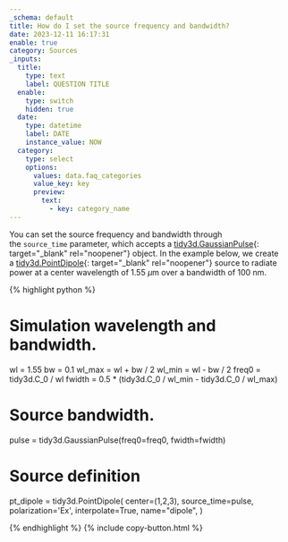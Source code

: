 ```yaml
---
_schema: default
title: How do I set the source frequency and bandwidth?
date: 2023-12-11 16:17:31
enable: true
category: Sources
_inputs:
  title:
    type: text
    label: QUESTION TITLE
  enable:
    type: switch
    hidden: true
  date:
    type: datetime
    label: DATE
    instance_value: NOW
  category:
    type: select
    options:
      values: data.faq_categories
      value_key: key
      preview:
        text:
          - key: category_name
---
```

You can set the source frequency and bandwidth through the&nbsp;`source_time`&nbsp;parameter, which accepts a&nbsp;[tidy3d.GaussianPulse](https://docs.flexcompute.com/projects/tidy3d/en/latest/_autosummary/tidy3d.GaussianPulse.html){: target="_blank" rel="noopener"}&nbsp;object. In the example below, we create a&nbsp;[tidy3d.PointDipole](https://docs.flexcompute.com/projects/tidy3d/en/latest/_autosummary/tidy3d.PointDipole.html){: target="_blank" rel="noopener"}&nbsp;source to radiate power at a center wavelength of 1.55 $\mu$m over a bandwidth of 100 nm.

<div markdown class="code-snippet">{% highlight python %}

# Simulation wavelength and bandwidth.
wl = 1.55
bw = 0.1
wl_max = wl + bw / 2
wl_min = wl - bw / 2
freq0 = tidy3d.C_0 / wl
fwidth = 0.5 * (tidy3d.C_0 / wl_min - tidy3d.C_0 / wl_max)

# Source bandwidth.
pulse = tidy3d.GaussianPulse(freq0=freq0, fwidth=fwidth)

# Source definition
pt_dipole = tidy3d.PointDipole(
  center=(1,2,3),
  source_time=pulse,
  polarization='Ex',
  interpolate=True,
  name="dipole",
)

{% endhighlight %}
{% include copy-button.html %}</div>